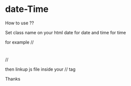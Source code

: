# date-Time

How to use ??

Set class name on your html date for date and time for time 

for example 
// <h1 class="time"></h1>
// <p class="date"></p>
 
 then linkup js file inside your // <body> tag
 
 Thanks 
